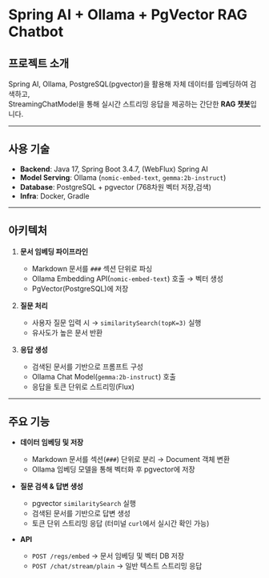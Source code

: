 # Spring AI + Ollama + PgVector RAG Chatbot

## 프로젝트 소개
Spring AI, Ollama, PostgreSQL(pgvector)을 활용해 자체 데이터를 임베딩하여 검색하고,  
StreamingChatModel을 통해 실시간 스트리밍 응답을 제공하는 간단한 **RAG 챗봇**입니다.

---

## 사용 기술
- **Backend**: Java 17, Spring Boot 3.4.7, (WebFlux) Spring AI  
- **Model Serving**: Ollama (`nomic-embed-text`, `gemma:2b-instruct`)  
- **Database**: PostgreSQL + pgvector (768차원 벡터 저장,검색)  
- **Infra**: Docker, Gradle  

---

## 아키텍처
1. **문서 임베딩 파이프라인**
   - Markdown 문서를 `###` 섹션 단위로 파싱  
   - Ollama Embedding API(`nomic-embed-text`) 호출 → 벡터 생성  
   - PgVector(PostgreSQL)에 저장  

2. **질문 처리**
   - 사용자 질문 입력 시 → `similaritySearch(topK=3)` 실행  
   - 유사도가 높은 문서 반환  

3. **응답 생성**
   - 검색된 문서를 기반으로 프롬프트 구성  
   - Ollama Chat Model(`gemma:2b-instruct`) 호출  
   - 응답을 토큰 단위로 스트리밍(Flux)  

---

## 주요 기능
- **데이터 임베딩 및 저장**
  - Markdown 문서를 섹션(`###`) 단위로 분리 → Document 객체 변환  
  - Ollama 임베딩 모델을 통해 벡터화 후 pgvector에 저장  

- **질문 검색 & 답변 생성**
  - pgvector `similaritySearch` 실행  
  - 검색된 문서를 기반으로 답변 생성  
  - 토큰 단위 스트리밍 응답 (터미널 `curl`에서 실시간 확인 가능)  

- **API**
  - `POST /regs/embed` → 문서 임베딩 및 벡터 DB 저장   
  - `POST /chat/stream/plain` → 일반 텍스트 스트리밍 응답  
